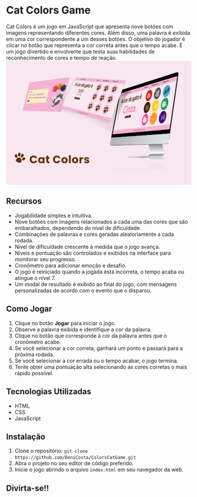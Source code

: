 # Cat Colors Game


Cat Colors é um jogo em JavaScript que apresenta nove botões com imagens representando diferentes cores. Além disso, uma palavra é exibida em uma cor correspondente a um desses botões. O objetivo do jogador é clicar no botão que representa a cor correta antes que o tempo acabe. É um jogo divertido e envolvente que testa suas habilidades de reconhecimento de cores e tempo de reação.
![Preview Cat Color Game](assets/preview.png)

## Recursos

- Jogabilidade simples e intuitiva.
- Nove botões com imagens relacionados a cada uma das cores que são embaralhados, dependendo do nível de dificuldade.
- Combinações de palavras e cores geradas aleatoriamente a cada rodada.
- Nível de dificuldade crescente à medida que o jogo avança.
- Níveis e pontuação são controlados e exibidos na interface para monitorar seu progresso.
- Cronômetro para adicionar emoção e desafio.
- O jogo é reiniciado quando a jogada está incorreta, o tempo acaba ou atingue o nível 7.
- Um modal de resultado é exibido ao final do jogo, com mensagens personalizadas de acordo com o evento que o disparou.

## Como Jogar

1. Clique no botão **Jogar** para iniciar o jogo.
2. Observe a palavra exibida e identifique a cor da palavra.
3. Clique no botão que corresponde à cor da palavra antes que o cronômetro acabe.
4. Se você selecionar a cor correta, ganhará um ponto e passará para a próxima rodada.
5. Se você selecionar a cor errada ou o tempo acabar, o jogo termina.
6. Tente obter uma pontuação alta selecionando as cores corretas o mais rápido possível.

## Tecnologias Utilizadas

- HTML
- CSS
- JavaScript

## Instalação

1. Clone o repositório: `git clone https://github.com/DeniCosta/ColorsCatGame.git` 
2. Abra o projeto no seu editor de código preferido.
3. Inicie o jogo abrindo o arquivo `index.html` em seu navegador da web.

## Divirta-se!!

